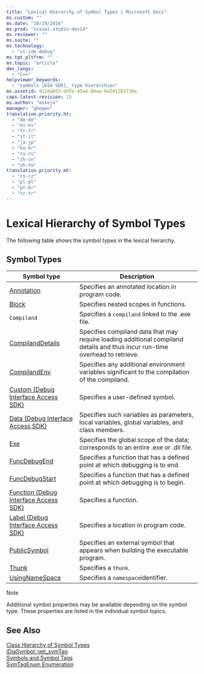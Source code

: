 ```yaml
---
title: "Lexical Hierarchy of Symbol Types | Microsoft Docs"
ms.custom: ""
ms.date: "10/19/2016"
ms.prod: "visual-studio-dev14"
ms.reviewer: ""
ms.suite: ""
ms.technology: 
  - "vs-ide-debug"
ms.tgt_pltfrm: ""
ms.topic: "article"
dev_langs: 
  - "C++"
helpviewer_keywords: 
  - "symbols [DIA SDK], type hierarchies"
ms.assetid: 912da653-ddfe-45a4-84aa-64281283739a
caps.latest.revision: 15
ms.author: "mikejo"
manager: "ghogen"
translation.priority.ht: 
  - "de-de"
  - "es-es"
  - "fr-fr"
  - "it-it"
  - "ja-jp"
  - "ko-kr"
  - "ru-ru"
  - "zh-cn"
  - "zh-tw"
translation.priority.mt: 
  - "cs-cz"
  - "pl-pl"
  - "pt-br"
  - "tr-tr"
---
```

# Lexical Hierarchy of Symbol Types
The following table shows the symbol types in the lexical hierarchy.  
  
## Symbol Types  
  
|Symbol type|Description|  
|-----------------|-----------------|  
|[Annotation](../debugger/annotation.md)|Specifies an annotated location in program code.|  
|[Block](../debugger/block.md)|Specifies nested scopes in functions.|  
|`Compiland`|Specifies a `compiland` linked to the .exe file.|  
|[CompilandDetails](../debugger/compilanddetails.md)|Specifies compiland data that may require loading additional compiland details and thus incur run-time overhead to retrieve.|  
|[CompilandEnv](../debugger/compilandenv.md)|Specifies any additional environment variables significant to the compilation of the compiland.|  
|[Custom (Debug Interface Access SDK)](../debugger/custom--debug-interface-access-sdk-.md)|Specifies a user-defined symbol.|  
|[Data (Debug Interface Access SDK)](../debugger/data--debug-interface-access-sdk-.md)|Specifies such variables as parameters, local variables, global variables, and class members.|  
|[Exe](../debugger/exe.md)|Specifies the global scope of the data; corresponds to an entire .exe or .dll file.|  
|[FuncDebugEnd](../debugger/funcdebugend.md)|Specifies a function that has a defined point at which debugging is to end.|  
|[FuncDebugStart](../debugger/funcdebugstart.md)|Specifies a function that has a defined point at which debugging is to begin.|  
|[Function (Debug Interface Access SDK)](../debugger/function--debug-interface-access-sdk-.md)|Specifies a function.|  
|[Label (Debug Interface Access SDK)](../debugger/label--debug-interface-access-sdk-.md)|Specifies a location in program code.|  
|[PublicSymbol](../debugger/publicsymbol.md)|Specifies an external symbol that appears when building the executable program.|  
|[Thunk](../debugger/thunk.md)|Specifies a `thunk`.|  
|[UsingNameSpace](../debugger/usingnamespace.md)|Specifies a `namespace`identifier.|  
  
> [!NOTE]
>  Additional symbol properties may be available depending on the symbol type. These properties are listed in the individual symbol topics.  
  
## See Also  
 [Class Hierarchy of Symbol Types](../debugger/class-hierarchy-of-symbol-types.md)   
 [IDiaSymbol::get_symTag](../debugger/idiasymbol--get_symtag.md)   
 [Symbols and Symbol Tags](../debugger/symbols-and-symbol-tags.md)   
 [SymTagEnum Enumeration](../debugger/symtagenum.md)